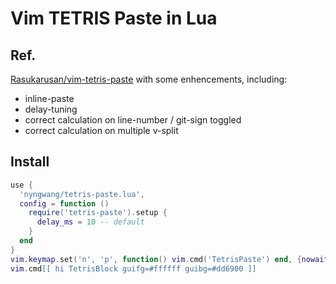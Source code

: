 Vim TETRIS Paste in Lua
====


## Ref.

[Rasukarusan/vim-tetris-paste](https://github.com/Rasukarusan/vim-tetris-paste)
with some enhencements, including:

- inline-paste
- delay-tuning
- correct calculation on line-number / git-sign toggled
- correct calculation on multiple v-split

## Install

```lua
use {
  'nyngwang/tetris-paste.lua',
  config = function ()
    require('tetris-paste').setup {
      delay_ms = 10 -- default
    }
  end
}
vim.keymap.set('n', 'p', function() vim.cmd('TetrisPaste') end, {nowait=true, noremap=true, silent=true})
vim.cmd[[ hi TetrisBlock guifg=#ffffff guibg=#dd6900 ]]
```
